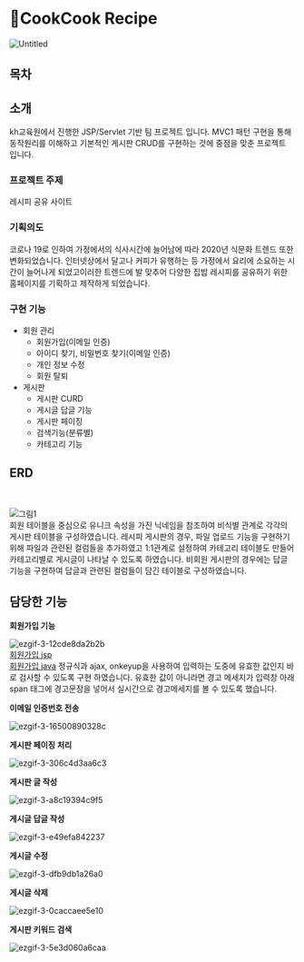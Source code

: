 # 🍳CookCook Recipe

![Untitled](https://user-images.githubusercontent.com/75398832/115556780-fbc5f180-a2eb-11eb-9285-1a5ada8f5af6.png)


## 목차


## 소개

 kh교육원에서 진행한 JSP/Servlet 기반 팀 프로젝트 입니다.  MVC1 패턴 구현을 통해 동작원리를 이해하고 기본적인 게시판 CRUD를 구현하는 것에 중점을 맞춘 프로젝트 입니다. 

### 프로젝트 주제

레시피 공유 사이트

### 기획의도

코로나 19로 인하여 가정에서의 식사시간에 늘어남에 따라 2020년 식문화 트렌드 또한 변화되었습니다. 인터넷상에서 달고나 커피가 유행하는 등 가정에서 요리에 소요하는 시간이 늘어나게 되었고이러한 트렌드에 발 맞추어 다양한 집밥 레시피를 공유하기 위한 홈페이지를 기획하고 제작하게 되었습니다.

### **구현 기능**

- 회원 관리
    - 회원가입(이메일 인증)
    - 아이디 찾기, 비밀번호 찾기(이메일 인증)
    - 개인 정보 수정
    - 회원 탈퇴
- 게시판
    - 게시판 CURD
    - 게시글 답글 기능
    - 게시판 페이징
    - 검색기능(분류별)
    - 카테고리 기능

## ERD
<br/>

![그림1](https://user-images.githubusercontent.com/75398832/115559610-ccfd4a80-a2ee-11eb-9ce7-ad21eb55ae3e.png)
<br/>
회원 테이블을 중심으로 유니크 속성을 가진 닉네임을 참조하여 비식별 관계로 각각의 게시판 테이블을 구성하였습니다. 
레시피 게시판의 경우, 파일 업로드 기능을 구현하기 위해 파일과 관련된 컬럼들을 추가하였고 
1:1관계로 설정하여 카테고리 테이블도 만들어 카테고리별로 게시글이 나타날 수 있도록 하였습니다. 
비회원 게시판의 경우에는 답글 기능을 구현하여 답글과 관련된 컬럼들이 담긴 테이블로 구성하였습니다.


## 담당한 기능


**회원가입 기능**
<br/>

![ezgif-3-12cde8da2b2b](https://user-images.githubusercontent.com/75398832/115556912-26b04580-a2ec-11eb-8bbb-71e83bb80e77.gif)
<br/>
[회원가입 jsp](0_semiProject/WebContent/views/memberJoin.jsp)<br/>
[회원가입 java]()
정규식과 ajax, onkeyup을 사용하여 입력하는 도중에 유효한 값인지 바로 검사할 수 있도록 구현 하였습니다. 유효한 값이 아니라면 경고 메세지가 입력창 아래 span 태그에 경고문장을 넣어서 실시간으로 경고메세지를 볼 수 있도록 했습니다.

**이메일 인증번호 전송**
<br/>

![ezgif-3-16500890328c](https://user-images.githubusercontent.com/75398832/115557402-a3dbba80-a2ec-11eb-8d0a-4f2c55b5e720.gif)


**게시판 페이징 처리**
<br/>

![ezgif-3-306c4d3aa6c3](https://user-images.githubusercontent.com/75398832/115557455-af2ee600-a2ec-11eb-8bad-8da93d2a3463.gif)


**게시판 글 작성**
<br/>

![ezgif-3-a8c19394c9f5](https://user-images.githubusercontent.com/75398832/115557520-bbb33e80-a2ec-11eb-8f70-4164514cd7e0.gif)


**게시글 답글 작성**
<br/>

![ezgif-3-e49efa842237](https://user-images.githubusercontent.com/75398832/115557566-c8379700-a2ec-11eb-8fc2-712600f4e30a.gif)



**게시글 수정**
<br/>

![ezgif-3-dfb9db1a26a0](https://user-images.githubusercontent.com/75398832/115557644-dd142a80-a2ec-11eb-9228-70bd91fee1fa.gif)


**게시글 삭제**
<br/>

![ezgif-3-0caccaee5e10](https://user-images.githubusercontent.com/75398832/115557665-e604fc00-a2ec-11eb-8802-87f35f791b64.gif)


**게시판 키워드 검색**
<br/>

![ezgif-3-5e3d060a6caa](https://user-images.githubusercontent.com/75398832/115557697-edc4a080-a2ec-11eb-80f4-b0df00680b53.gif)


